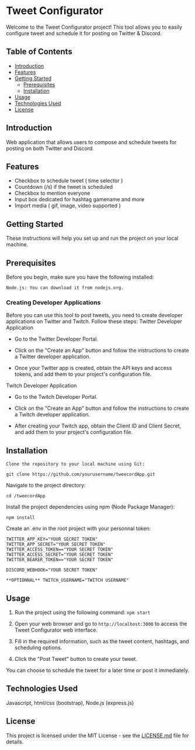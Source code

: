 # Tweet Configurator
Welcome to the Tweet Configurator project! This tool allows you to easily configure tweet and schedule it for posting on Twitter & Discord.

## Table of Contents

- [Introduction](#introduction)
- [Features](#features)
- [Getting Started](#getting-started)
  - [Prerequisites](#prerequisites)
  - [Installation](#installation)
- [Usage](#usage)
- [Technologies Used](#technologies-used)
- [License](#license)

## Introduction
Web application that allows users to compose and schedule tweets for posting on both Twitter and Discord.

## Features
- Checkbox to schedule tweet ( time selector )
- Countdown (/s) if the tweet is scheduled
- Checkbox to mention everyone
- Input box dedicated for hashtag gamename and more
- Import media ( gif, image, video supported )

## Getting Started
These instructions will help you set up and run the project on your local machine.

## Prerequisites

Before you begin, make sure you have the following installed:

`Node.js: You can download it from nodejs.org.`

### Creating Developer Applications

Before you can use this tool to post tweets, you need to create developer applications on Twitter and Twitch. Follow these steps:
Twitter Developer Application

  - Go to the Twitter Developer Portal.

  - Click on the "Create an App" button and follow the instructions to create a Twitter developer application.

  - Once your Twitter app is created, obtain the API keys and access tokens, and add them to your project's configuration file.

Twitch Developer Application

  - Go to the Twitch Developer Portal.

  - Click on the "Create an App" button and follow the instructions to create a Twitch developer application.

  - After creating your Twitch app, obtain the Client ID and Client Secret, and add them to your project's configuration file.

## Installation

`Clone the repository to your local machine using Git:`

`git clone https://github.com/yourusername/tweecordApp.git`

Navigate to the project directory:

`cd /tweecordApp`

Install the project dependencies using npm (Node Package Manager):

`npm install`

Create an .env in the root project with your personnal token:

```
TWITTER_APP_KEY="YOUR SECRET TOKEN"
TWITTER_APP_SECRET="YOUR SECRET TOKEN"
TWITTER_ACCESS_TOKEN=="YOUR SECRET TOKEN"
TWITTER_ACCESS_SECRET="YOUR SECRET TOKEN"
TWITTER_BEARER_TOKEN=="YOUR SECRET TOKEN"

DISCORD_WEBHOOK="YOUR SECRET TOKEN"

**OPTIONNAL** TWITCH_USERNAME="TWITCH USERNAME"
```

## Usage

1. Run the project using the following command: `npm start`

2. Open your web browser and go to `http://localhost:3000` to access the Tweet Configurator web interface.

3. Fill in the required information, such as the tweet content, hashtags, and scheduling options.

4. Click the "Post Tweet" button to create your tweet.

You can choose to schedule the tweet for a later time or post it immediately.

## Technologies Used

Javascript, html/css (bootstrap), Node.js (express.js)

## License

This project is licensed under the MIT License - see the [LICENSE.md](LICENSE.md) file for details.

